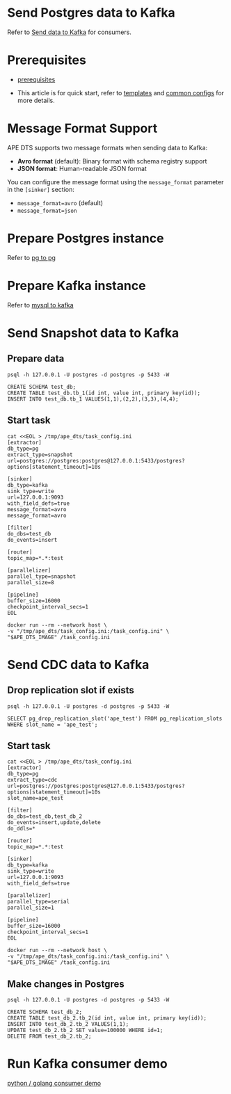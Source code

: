 # Send Postgres data to Kafka

Refer to [Send data to Kafka](/docs/en/consumer/kafka_consumer.md) for consumers.

# Prerequisites
- [prerequisites](./prerequisites.md)

- This article is for quick start, refer to [templates](/docs/templates/rdb_to_kafka.md) and [common configs](/docs/en/config.md) for more details.

# Message Format Support

APE DTS supports two message formats when sending data to Kafka:
- **Avro format** (default): Binary format with schema registry support
- **JSON format**: Human-readable JSON format

You can configure the message format using the `message_format` parameter in the `[sinker]` section:
- `message_format=avro` (default)
- `message_format=json`

# Prepare Postgres instance
Refer to [pg to pg](./pg_to_pg.md)

# Prepare Kafka instance
Refer to [mysql to kafka](./mysql_to_kafka_consumer.md)

# Send Snapshot data to Kafka
## Prepare data
```
psql -h 127.0.0.1 -U postgres -d postgres -p 5433 -W

CREATE SCHEMA test_db;
CREATE TABLE test_db.tb_1(id int, value int, primary key(id));
INSERT INTO test_db.tb_1 VALUES(1,1),(2,2),(3,3),(4,4);
```

## Start task
```
cat <<EOL > /tmp/ape_dts/task_config.ini
[extractor]
db_type=pg
extract_type=snapshot
url=postgres://postgres:postgres@127.0.0.1:5433/postgres?options[statement_timeout]=10s

[sinker]
db_type=kafka
sink_type=write
url=127.0.0.1:9093
with_field_defs=true
message_format=avro
message_format=avro

[filter]
do_dbs=test_db
do_events=insert

[router]
topic_map=*.*:test

[parallelizer]
parallel_type=snapshot
parallel_size=8

[pipeline]
buffer_size=16000
checkpoint_interval_secs=1
EOL
```

```
docker run --rm --network host \
-v "/tmp/ape_dts/task_config.ini:/task_config.ini" \
"$APE_DTS_IMAGE" /task_config.ini 
```

# Send CDC data to Kafka

## Drop replication slot if exists
```
psql -h 127.0.0.1 -U postgres -d postgres -p 5433 -W

SELECT pg_drop_replication_slot('ape_test') FROM pg_replication_slots WHERE slot_name = 'ape_test';
```

## Start task
```
cat <<EOL > /tmp/ape_dts/task_config.ini
[extractor]
db_type=pg
extract_type=cdc
url=postgres://postgres:postgres@127.0.0.1:5433/postgres?options[statement_timeout]=10s
slot_name=ape_test

[filter]
do_dbs=test_db,test_db_2
do_events=insert,update,delete
do_ddls=*

[router]
topic_map=*.*:test

[sinker]
db_type=kafka
sink_type=write
url=127.0.0.1:9093
with_field_defs=true

[parallelizer]
parallel_type=serial
parallel_size=1

[pipeline]
buffer_size=16000
checkpoint_interval_secs=1
EOL
```

```
docker run --rm --network host \
-v "/tmp/ape_dts/task_config.ini:/task_config.ini" \
"$APE_DTS_IMAGE" /task_config.ini 
```

## Make changes in Postgres
```
psql -h 127.0.0.1 -U postgres -d postgres -p 5433 -W

CREATE SCHEMA test_db_2;
CREATE TABLE test_db_2.tb_2(id int, value int, primary key(id));
INSERT INTO test_db_2.tb_2 VALUES(1,1);
UPDATE test_db_2.tb_2 SET value=100000 WHERE id=1;
DELETE FROM test_db_2.tb_2;
```

# Run Kafka consumer demo

[python / golang consumer demo](https://github.com/apecloud/ape_dts_consumer_demo)